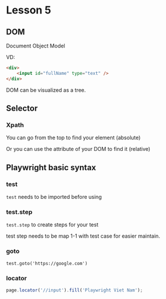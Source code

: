 # Lesson 5

## DOM

Document Object Model

VD:

```html
<div>
    <input id="fullName" type="text" />
</div>
```

DOM can be visualized as a tree.

## Selector

### Xpath

You can go from the top to find your element (absolute)

Or you can use the attribute of your DOM to find it (relative)

## Playwright basic syntax

### test

`test` needs to be imported before using

### test.step

`test.step` to create steps for your test

test step needs to be map 1-1 with test case for easier maintain.

### goto

`test.goto('https://google.com')`

### locator

```js
page.locator('//input').fill('Playwright Viet Nam');
```
